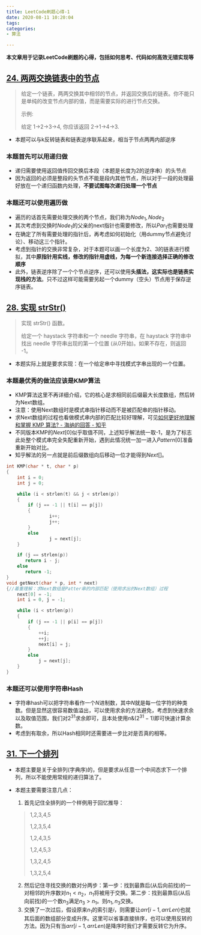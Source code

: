 ```yaml
---
title: LeetCode刷题心得-1
date: 2020-08-11 10:20:04
tags:
categories:
- 算法

---
```




**本文章用于记录LeetCode刷题的心得，包括如何思考、代码如何高效无错实现等**

<!-- more -->

## [24. 两两交换链表中的节点](https://leetcode-cn.com/problems/swap-nodes-in-pairs/)

> 给定一个链表，两两交换其中相邻的节点，并返回交换后的链表。你不能只是单纯的改变节点内部的值，而是需要实际的进行节点交换。
>
>  示例:
>
> 给定 1->2->3->4, 你应该返回 2->1->4->3.
>

+ 本题可以与k反转链表和链表逆序联系起来，相当于节点两两内部逆序

### 本题首先可以用递归做

+ 递归需要使用返回值传回交换后本段（本题是长度为2的逆序串）的头节点
+ 因为返回的必须是整段的头节点不能是段内其他节点，所以对于一段的处理最好放在一个递归函数内处理，**不要试图每次递归处理一个节点**

### 本题还可以使用遍历做

+ 遍历的话首先需要处理交换的两个节点，我们称为$Node_1,Node_2$
+ 其次考虑到交换时$Node_1$的父亲的next指针也需要修改，所以$Par_1$也需要处理
+ 在确定了所有需要处理的指针后，再考虑如何初始化（用dummy节点避免讨论）、移动这三个指针。
+ 考虑到指针的交换非常复杂，对于本题可以画一个长度为2、3的链表进行模拟，其中**原指针用实线，修改的指针用虚线，为每一个新连接选择正确的修改顺序**
+ 此外，链表逆序除了一个个节点逆序，还可以使用**头插法，这实际也是链表实现栈的方法**。只不过这样可能需要另起一个dummy（空头）节点用于保存逆序链表。

## [28. 实现 strStr()](https://leetcode-cn.com/problems/implement-strstr/)

> 实现 strStr() 函数。
>
> 给定一个 haystack 字符串和一个 needle 字符串，在 haystack 字符串中找出 needle 字符串出现的第一个位置 (从0开始)。如果不存在，则返回  -1。
>

+ 本题实际上就是要求实现：在一个给定串中寻找模式字串出现的一个位置。

### 本题最优秀的做法应该是KMP算法

+ KMP算法这里不再详细介绍，它的核心是求相同前后缀最大长度数组，然后转为Next数组。
+ 注意：使用Next数组时是模式串指针移动而不是被匹配串的指针移动。
+ 求Next数组的过程也看做模式串内部的匹配比较好理解，可见[如何更好地理解和掌握 KMP 算法? - 海纳的回答 - 知乎 ](https://www.zhihu.com/question/21923021/answer/281346746)
+ 不同版本KMP的$Next[0]$似乎取值不同，上述知乎解法统一取-1，是为了标志此处整个模式串完全失配重新开始，遇到此情况统一加一进入$Pattern[0]$准备重新开始对比。
+ 知乎解法的另一点就是前后缀数组向后移动一位才能得到$Next[]$。

```c
int KMP(char * t, char * p) 
{
	int i = 0; 
	int j = 0;

	while (i < strlen(t) && j < strlen(p))
	{
		if (j == -1 || t[i] == p[j]) 
		{
				i++;
           		j++;
		}
	 	else 
           		j = next[j];
    }

    if (j == strlen(p))
       return i - j;
    else 
       return -1;
}
void getNext(char * p, int * next)
{//着重理解：求Next数组是Patter串的内部匹配（使用求出的Next数组）过程
	next[0] = -1;
	int i = 0, j = -1;

	while (i < strlen(p))
	{
		if (j == -1 || p[i] == p[j])
		{
			++i;
			++j;
			next[i] = j;
		}	
		else
			j = next[j];
	}
}
```

### 本题还可以使用字符串Hash

+ 字符串hash可以把字符串看作一个$N$进制数，其中$N$就是每一位字符的种类数。但是显然这很容易数值溢出，可以使用求余的方法避免，考虑到快速求余以及取值范围，我们对$2^{31}$求余即可，且本处使用$n\&(2^{31}-1)$即可快速计算余数。
+ 考虑到有取余，所以Hash相同时还需要进一步比对是否真的相等。

## [31. 下一个排列](https://leetcode-cn.com/problems/next-permutation/)

+ 本题主要是关于全排列(字典序)的，但是要求从任意一个中间态求下一个排列，所以不能使用常规的递归算法了。

+ 本题主要需要注意几点：

  1. 首先记住全排列的一个样例用于回忆推导：

  > 1,2,3,4,5
  >
  > 1,2,3,5,4
  >
  > 1,2,4,3,5
  >
  > 1,2,4,5,3
  >
  > 1,3,2,4,5
  >
  > 1,3,2,5,4

  2. 然后记住寻找交换的数对分两步：第一步：找到最靠后(从后向前找)的一对相邻的升序数对$n_1<n_2$，$n_1$将被用于交换。第二步：找到最靠后(从后向前找)的一个数$n_3$满足$n_3>n_1$。则$n_1,n_3$交换。
  3. 交换了一次过后，假设原来$n_1$的索引是$i$，则需要让$arr[i-1,arrLen)$也就其后面的数组部分变成升序。这里可以省事直接排序，也可以使用反转的方法。因为只有当$arr[i-1,arrLen)$是降序时我们才需要反转它为升序。